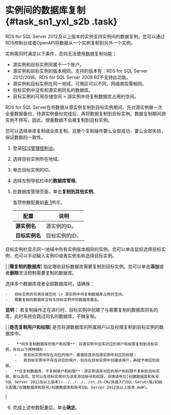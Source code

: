# 实例间的数据库复制 {#task_sn1_yxl_s2b .task}

RDS for SQL Server 2012及以上版本的实例支持实例间的数据复制，您可以通过RDS控制台或者OpenAPI将数据从一个实例复制到另外一个实例。

实例需同时满足以下条件，否则无法使用数据复制功能：

-   源实例和目标实例同属于一个账户。
-   源实例和目标实例的版本相同。支持的版本有：RDS for SQL Server 2012/2016。RDS for SQL Server 2008 R2不支持此功能。
-   源实例和目标实例在同一地域，可用区可以不同，网络类型需相同。
-   目标实例中没有和源实例同名的数据库。
-   目标实例的可用存储空间 \> 源实例中待复制数据库占用的空间。

RDS for SQL Server在将数据从源实例复制到目标实例期间，先对源实例做一次全量数据备份，待源实例备份完成后，再将数据复制到目标实例。数据复制期间源实例不停写，因此，增量数据不会被复制到目标实例。

您可以选择单库复制或全库复制，且整个复制操作要么全部成功，要么全部失败，保证数据的一致性。

1.  登录[RDS管理控制台](https://rdsnew.console.aliyun.com)。 
2.  选择目标实例所在地域。 
3.  单击目标实例的ID。 
4.  选择左侧导航栏中的**数据库管理**。 
5.  在数据库管理页面，单击**复制到其他实例**。 

    各项参数配置如[表 1](#table_om2_wwq_s2b)所示。

    |配置|说明|
    |--|--|
    |**源实例名**|源实例的ID。|
    |**目标实例名**| 目标实例的ID。

 目标实例栏显示同一地域中所有实例版本相同的实例。您可以单击鼠标选择目标实例，也可以手动输入实例ID或者实例名称选择目标实例。

 |
    |**需复制的数据库**| 指定哪些目标数据库需要复制到目标实例。您可以单击**添加**或者**删除**灵活控制需要复制的数据库。

 选择多个数据库或者全部数据库时，请确保：

    -   目标实例的可用存储空间 \> 源实例中待复制数据库占用的空间。
    -   需要复制的数据库没有与目标实例中的数据库重名。
**说明：** 若复制操作正在进行时，目标实例中创建了与需要复制的数据库同名的库，此时系统会跳过同名的数据库，不做复制。

 |
    |**是否复制用户和权限**| 是否将源数据库的所属用户以及权限复制到目标实例的数据库中。

     -   **同步复制数据库的用户和权限**：将源实例中该库对应的用户和权限复制到目标实例。存在以下两种情形：
        -   若目标实例中存在对应的用户，直接给其添加源实例中对应的权限；
        -   若目标实例中不存在对应的用户，则先在目标实例中创建该用户，再赋予相应的权限。
    -   **仅复制数据库，不复制用户和权限**：源实例该库对应的用户和权限不复制到目标实例，默认选项。您可以在目标实例中为该库添加账号和权限，详情请参见[创建数据库和账号SQL Server 2012及以上版本](../../../../cn.zh-CN/快速入门SQL Server版/初始化配置/创建数据库和账号/创建数据库和账号SQL Server 2012及以上版本.md#)。
 |

6.   完成上述参数配置后，单击**确定**。 

